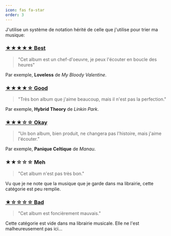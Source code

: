 ```yaml
---
icon: fas fa-star
order: 3
---
```

J'utilise un système de notation hérité de celle que j'utilise pour trier ma musique:

### [★★★★★ Best](/tags/best/)
> "Cet album est un chef-d'oeuvre, je peux l'écouter en boucle des heures"

Par exemple, **Loveless** de *My Bloody Valentine*.

### [★★★★☆ Good](/tags/good/)
> "Très bon album que j'aime beaucoup, mais il n'est pas la perfection."

Par exemple, **Hybrid Theory** de *Linkin Park*.

### [★★★☆☆ Okay](/tags/okay/)
> "Un bon album, bien produit, ne changera pas l'histoire, mais j'aime l'écouter."

Par exemple, **Panique Celtique** de *Manau*.

### ★★☆☆☆ Meh
> "Cet album n'est pas très bon."

Vu que je ne note que la musique que je garde dans ma librairie, cette catégorie est peu remplie.

### [★☆☆☆☆ Bad](/tags/bad/)
> "Cet album est foncièrement mauvais."

Cette catégorie est vide dans ma librairie musicale. Elle ne l'est malheureusement pas ici...
